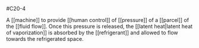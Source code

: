 #C20-4 

A [[machine]] to provide [[human control]] of [[pressure]] of a [[parcel]] of the [[fluid flow]]. Once this pressure is released, the [[latent heat|latent heat of vaporization]] is absorbed by the [[refrigerant]] and allowed to flow towards the refrigerated space.